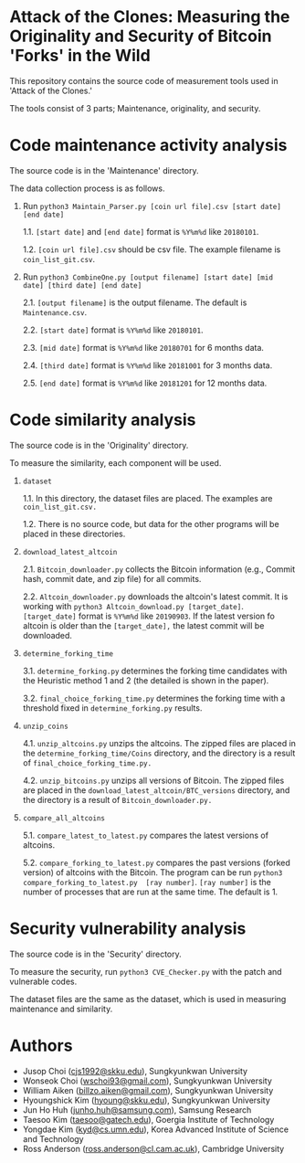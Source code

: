 Attack of the Clones: Measuring the Originality and Security of Bitcoin 'Forks' in the Wild
=============================================================================================

This repository contains the source code of measurement tools used in 'Attack of the Clones.'

The tools consist of 3 parts; Maintenance, originality, and security.

# Code maintenance activity analysis

The source code is in the 'Maintenance' directory.

The data collection process is as follows.

1. Run `python3 Maintain_Parser.py [coin url file].csv [start date] [end date]`

    1.1. `[start date]` and `[end date]` format is `%Y%m%d` like `20180101`.
    
    1.2. `[coin url file].csv` should be csv file. The example filename is `coin_list_git.csv`.

2. Run `python3 CombineOne.py [output filename] [start date] [mid date] [third date] [end date]`

    2.1. `[output filename]` is the output filename. The default is `Maintenance.csv`.
    
    2.2. `[start date]` format is `%Y%m%d` like `20180101`.
    
    2.3. `[mid date]` format is `%Y%m%d` like `20180701` for 6 months data.
    
    2.4. `[third date]` format is `%Y%m%d` like `20181001` for 3 months data.
    
    2.5. `[end date]` format is `%Y%m%d` like `20181201` for 12 months data.

# Code similarity analysis

The source code is in the 'Originality' directory.

To measure the similarity, each component will be used.

1. `dataset`

    1.1. In this directory, the dataset files are placed. The examples are `coin_list_git.csv.`
    
    1.2. There is no source code, but data for the other programs will be placed in these directories.
  
2. `download_latest_altcoin`

    2.1. `Bitcoin_downloader.py` collects the Bitcoin information (e.g., Commit hash, commit date, and zip file) for all commits.
    
    2.2. `Altcoin_downloader.py` downloads the altcoin's latest commit. It is working with `python3 Altcoin_download.py [target_date]`. `[target_date]` format is `%Y%m%d` like `20190903`. If the latest version fo altcoin is older than the `[target_date],` the latest commit will be downloaded.
  
3. `determine_forking_time`

    3.1. `determine_forking.py` determines the forking time candidates with the Heuristic method 1 and 2 (the detailed is shown in the paper).
    
    3.2. `final_choice_forking_time.py` determines the forking time with a threshold fixed in `determine_forking.py` results.
  
4. `unzip_coins`

    4.1. `unzip_altcoins.py` unzips the altcoins. The zipped files are placed in the `determine_forking_time/Coins` directory, and the directory is a result of `final_choice_forking_time.py.`
    
    4.2. `unzip_bitcoins.py` unzips all versions of Bitcoin. The zipped files are placed in the `download_latest_altcoin/BTC_versions` directory, and the directory is a result of `Bitcoin_downloader.py.`
  
5. `compare_all_altcoins`

    5.1. `compare_latest_to_latest.py` compares the latest versions of altcoins.
    
    5.2. `compare_forking_to_latest.py` compares the past versions (forked version) of altcoins with the Bitcoin. The program can be run `python3 compare_forking_to_latest.py  [ray number]`. `[ray number]` is the number of processes that are run at the same time. The default is 1.

# Security vulnerability analysis

The source code is in the 'Security' directory.

To measure the security, run `python3 CVE_Checker.py` with the patch and vulnerable codes.

The dataset files are the same as the dataset, which is used in measuring maintenance and similarity.

# Authors

+ Jusop Choi (cjs1992@skku.edu), Sungkyunkwan University
+ Wonseok Choi (wschoi93@gmail.com), Sungkyunkwan University
+ William Aiken (billzo.aiken@gmail.com), Sungkyunkwan University
+ Hyoungshick Kim (hyoung@skku.edu), Sungkyunkwan University
+ Jun Ho Huh (junho.huh@samsung.com), Samsung Research
+ Taesoo Kim (taesoo@gatech.edu), Goergia Institute of Technology
+ Yongdae Kim (kyd@cs.umn.edu), Korea Advanced Institute of Science and Technology
+ Ross Anderson (ross.anderson@cl.cam.ac.uk), Cambridge University
